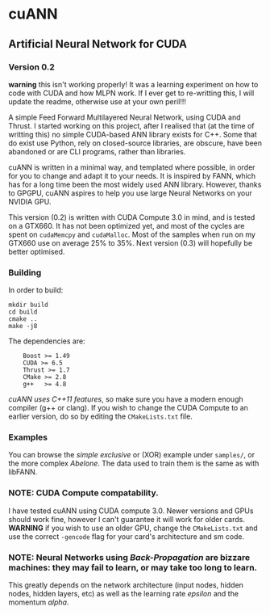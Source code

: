 # cuANN
## Artificial Neural Network for CUDA
### Version 0.2
__warning__ this isn't working properly! It was a learning experiment on how to code with CUDA and how MLPN work.
If I ever get to re-writting this, I will update the readme, otherwise use at your own peril!!!

A simple Feed Forward Multilayered Neural Network, using CUDA and Thrust.
I started working on this project, after I realised that (at the time of writting this) no
simple CUDA-based ANN library exists for C++.
Some that do exist use Python, rely on closed-source libraries, are obscure, have been abandoned or are CLI programs, rather than libraries.

cuANN is written in a minimal way, and templated where possible, in order for you to change and adapt it to your needs.
It is inspired by FANN, which has for a long time been the most widely used ANN library.
However, thanks to GPGPU, cuANN aspires to help you use large Neural Networks on your NVIDIA GPU.

This version (0.2) is written with CUDA Compute 3.0 in mind, and is tested on a GTX660.
It has not been optimized yet, and most of the cycles are spent on `cudaMemcpy` and `cudaMalloc`.
Most of the samples when run on my GTX660 use on average 25% to 35%.
Next version (0.3) will hopefully be better optimised.

### Building
In order to build:

    mkdir build
    cd build
    cmake ..
    make -j8

The dependencies are:

```
    Boost >= 1.49
    CUDA >= 6.5
    Thrust >= 1.7
    CMake >= 2.8
    g++   >= 4.8
```

*cuANN uses C++11 features*, so make sure you have a modern enough compiler (g++ or clang).
If you wish to change the CUDA Compute to an earlier version, do so by editing the `CMakeLists.txt` file.

### Examples
You can browse the *simple exclusive* or (XOR) example under `samples/`, or the more complex *Abelone*.
The data used to train them is the same as with libFANN.

### NOTE: CUDA Compute compatability.
I have tested cuANN using CUDA compute 3.0.
Newer versions and GPUs should work fine, however I can't guarantee it will work for older cards.
**WARNING** if you wish to use an older GPU, change the `CMakeLists.txt` and use the correct `-gencode` flag for your card's architecture and sm code.

### NOTE: Neural Networks using *Back-Propagation* are bizzare machines: they may fail to learn, or may take too long to learn.
This greatly depends on the network architecture (input nodes, hidden nodes, hidden layers, etc) as well as the learning rate *epsilon* and the momentum *alpha*.
